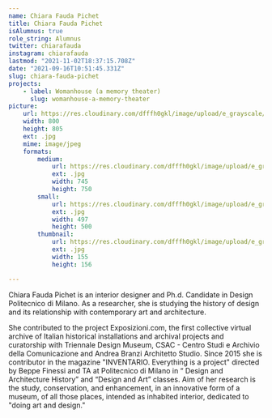 ```yaml
---
name: Chiara Fauda Pichet
title: Chiara Fauda Pichet
isAlumnus: true
role_string: Alumnus
twitter: chiarafauda
instagram: chiarafauda
lastmod: "2021-11-02T18:37:15.708Z"
date: "2021-09-16T10:51:45.331Z"
slug: chiara-fauda-pichet
projects:
    - label: Womanhouse (a memory theater)
      slug: womanhouse-a-memory-theater
picture:
    url: https://res.cloudinary.com/dfffh0gkl/image/upload/e_grayscale/v1629122112/chiara_52b06372bc.jpg
    width: 800
    height: 805
    ext: .jpg
    mime: image/jpeg
    formats:
        medium:
            url: https://res.cloudinary.com/dfffh0gkl/image/upload/e_grayscale/v1629122113/medium_chiara_52b06372bc.jpg
            ext: .jpg
            width: 745
            height: 750
        small:
            url: https://res.cloudinary.com/dfffh0gkl/image/upload/e_grayscale/v1629122114/small_chiara_52b06372bc.jpg
            ext: .jpg
            width: 497
            height: 500
        thumbnail:
            url: https://res.cloudinary.com/dfffh0gkl/image/upload/e_grayscale/v1629122113/thumbnail_chiara_52b06372bc.jpg
            ext: .jpg
            width: 155
            height: 156

---
```

Chiara Fauda Pichet is an interior designer and Ph.d. Candidate in Design Politecnico di Milano. As a researcher, she is studying the history of design and its relationship with contemporary art and architecture.

She contributed to the project Exposizioni.com, the first collective virtual archive of Italian historical installations and archival projects and curatorship with Triennale Design Museum, CSAC - Centro Studi e Archivio della Comunicazione and Andrea Branzi Architetto Studio. Since 2015 she is contributor in the magazine "INVENTARIO. Everything is a project" directed by Beppe Finessi and TA at Politecnico di Milano in “ Design and Architecture History” and “Design and Art” classes. Aim of her research is the study, conservation, and enhancement, in an innovative form of a museum, of all those places, intended as inhabited interior, dedicated to "doing art and design."
